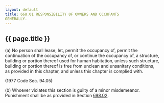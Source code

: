 ```yaml
---
layout: default 
title: 668.01 RESPONSIBILITY OF OWNERS AND OCCUPANTS
GENERALLY.
---
```


{{ page.title }}
----------------

​(a) No person shall lease, let, permit the occupancy of, permit the
continuation of the occupancy of, or continue the occupancy of, a
structure, building or portion thereof used for human habitation, unless
such structure, building or portion thereof is free from unclean and
unsanitary conditions, as provided in this chapter, and unless this
chapter is complied with.

(1977 Code Sec. 94.05)

​(b) Whoever violates this section is guilty of a minor misdemeanor.
Punishment shall be as provided in Section [698.02](38e2f631.html).

